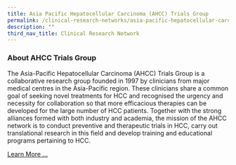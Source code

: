 ```yaml
---
title: Asia Pacific Hepatocellular Carcinoma (AHCC) Trials Group
permalink: /clinical-research-networks/asia-pacific-hepatocellular-carcinoma-ahcc-trials-group/
description: ""
third_nav_title: Clinical Research Network
---
```

### About AHCC Trials Group

The Asia-Pacific Hepatocellular Carcinoma (AHCC) Trials Group is a collaborative research group founded in 1997 by clinicians from major medical centres in the Asia-Pacific region. These clinicians share a common goal of seeking novel treatments for HCC and recognised the urgency and necessity for collaboration so that more efficacious therapies can be developed for the large number of HCC patients. Together with the strong alliances formed with both industry and academia, the mission of the AHCC network is to conduct preventive and therapeutic trials in HCC, carry out translational research in this field and develop training and educational programs pertaining to HCC.

[Learn More ...](/ahcc/about-ahcc/)
